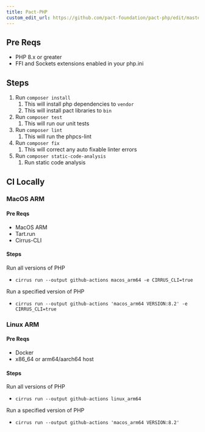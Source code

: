 ```yaml
---
title: Pact-PHP
custom_edit_url: https://github.com/pact-foundation/pact-php/edit/master/DEVELOPING.md
---
```

<!-- This file has been synced from the pact-foundation/pact-php repository. Please do not edit it directly. The URL of the source file can be found in the custom_edit_url value above -->

## Pre Reqs

- PHP 8.x or greater
- FFI and Sockets extensions enabled in your php.ini

## Steps

1. Run `composer install`
   1. This will install php dependencies to `vendor`
   2. This will install pact libraries to `bin`
2. Run `composer test`
   1. This will run our unit tests
3. Run `composer lint`
   1. This will run the phpcs-lint
4. Run `composer fix`
   1. This will correct any auto fixable linter errors
5. Run `composer static-code-analysis`
   1. Run static code analysis

## CI Locally

### MacOS ARM

#### Pre Reqs

- MacOS ARM
- Tart.run
- Cirrus-CLI

#### Steps

Run all versions of PHP

- `cirrus run --output github-actions macos_arm64 -e CIRRUS_CLI=true`

Run a specified version of PHP

- `cirrus run --output github-actions 'macos_arm64 VERSION:8.2' -e CIRRUS_CLI=true`

### Linux ARM

#### Pre Reqs

- Docker
- x86_64 or arm64/aarch64 host

#### Steps

Run all versions of PHP

- `cirrus run --output github-actions linux_arm64`

Run a specified version of PHP

- `cirrus run --output github-actions 'macos_arm64 VERSION:8.2'`
